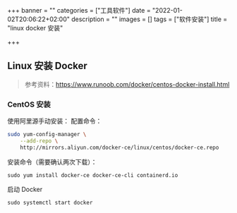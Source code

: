 +++
banner = ""
categories = ["工具软件"]
date = "2022-01-02T20:06:22+02:00"
description = ""
images = []
tags = ["软件安装"]
title = "linux docker 安装"

+++
## Linux 安装 Docker

> 参考资料：https://www.runoob.com/docker/centos-docker-install.html

### CentOS 安装

使用阿里源手动安装：
配置命令：

```bash
sudo yum-config-manager \
    --add-repo \
    http://mirrors.aliyun.com/docker-ce/linux/centos/docker-ce.repo
```

安装命令（需要确认两次下载）：

```
sudo yum install docker-ce docker-ce-cli containerd.io
```

启动 Docker

```
sudo systemctl start docker
```

